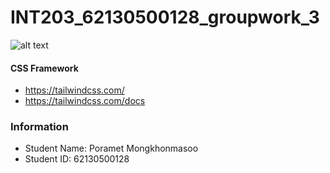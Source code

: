 # INT203_62130500128_groupwork_3

![alt text](/62130500128_groupwork_3/images/screen_work_3.jpg/?raw=true "Screenshot Genshin.gg")

#### CSS Framework
- https://tailwindcss.com/
- https://tailwindcss.com/docs

### Information
- Student Name: Poramet Mongkhonmasoo
- Student ID: 62130500128
